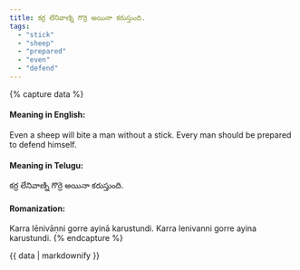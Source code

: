 ```yaml
---
title: కర్ర లేనివాణ్ని గొర్రె అయినా కరుస్తుంది.
tags:
  - "stick"
  - "sheep"
  - "prepared"
  - "even"
  - "defend"
---
```


{% capture data %}
#### Meaning in English:
Even a sheep will bite a man without a stick.
Every man should be prepared to defend himself.

#### Meaning in Telugu:
కర్ర లేనివాణ్ని గొర్రె అయినా కరుస్తుంది.

#### Romanization:
Karra lēnivāṇni gorre ayinā karustundi.
Karra lenivanni gorre ayina karustundi.
{% endcapture %}

{{ data | markdownify }}

